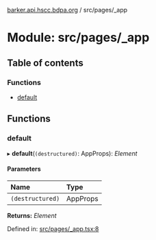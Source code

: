 [barker.api.hscc.bdpa.org][1] / src/pages/\_app

# Module: src/pages/\_app

## Table of contents

### Functions

- [default][2]

## Functions

### default

▸ **default**(`(destructured)`: AppProps): _Element_

#### Parameters

| Name             | Type     |
| :--------------- | :------- |
| `(destructured)` | AppProps |

**Returns:** _Element_

Defined in: [src/pages/\_app.tsx:8][3]

[1]: ../README.md
[2]: src_pages__app.md#default
[3]:
  https://github.com/nhscc/barker.api.hscc.bdpa.org/blob/08a500c/src/pages/_app.tsx#L8
